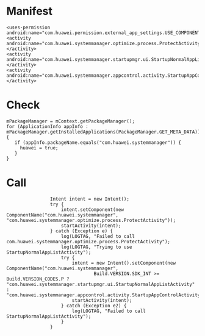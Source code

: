 # Manifest
    <uses-permission android:name="com.huawei.permission.external_app_settings.USE_COMPONENT"/>
    <activity android:name="com.huawei.systemmanager.optimize.process.ProtectActivity"></activity>
    <activity android:name="com.huawei.systemmanager.startupmgr.ui.StartupNormalAppListActivity"></activity>
    <activity android:name="com.huawei.systemmanager.appcontrol.activity.StartupAppControlActivity"></activity>
    
# Check
    mPackageManager = mContext.getPackageManager();
    for (ApplicationInfo appInfo : mPackageManager.getInstalledApplications(PackageManager.GET_META_DATA)) {
       if (appInfo.packageName.equals("com.huawei.systemmanager")) {
         huawei = true;
       }
    }
    
# Call
                    Intent intent = new Intent();
                    try {
                        intent.setComponent(new ComponentName("com.huawei.systemmanager", "com.huawei.systemmanager.optimize.process.ProtectActivity"));
                        startActivity(intent);
                    } catch (Exception e) {
                        log(LOGTAG, "Failed to call com.huawei.systemmanager.optimize.process.ProtectActivity");
                        log(LOGTAG, "Trying to use StartupNormalAppListActivity");
                        try {
                            intent = new Intent().setComponent(new ComponentName("com.huawei.systemmanager",
                                    Build.VERSION.SDK_INT >= Build.VERSION_CODES.P ? "com.huawei.systemmanager.startupmgr.ui.StartupNormalAppListActivity" : "com.huawei.systemmanager.appcontrol.activity.StartupAppControlActivity"));
                            startActivity(intent);
                        } catch (Exception e2) {
                            log(LOGTAG, "Failed to call StartupNormalAppListActivity");
                        }
                    }
